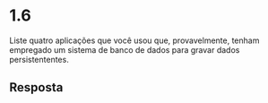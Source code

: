 # 1.6

Liste quatro aplicações que você usou que, provavelmente, tenham empregado um sistema de banco de dados para gravar dados persistententes.

## Resposta
